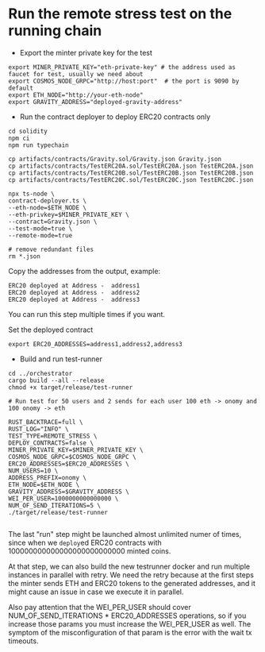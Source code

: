 # Run the remote stress test on the running chain


* Export the minter private key for the test

```
export MINER_PRIVATE_KEY="eth-private-key" # the address used as faucet for test, usually we need about
export COSMOS_NODE_GRPC="http://host:port"  # the port is 9090 by default
export ETH_NODE="http://your-eth-node"
export GRAVITY_ADDRESS="deployed-gravity-address"
```

* Run the contract deployer to deploy ERC20 contracts only

```
cd solidity
npm ci
npm run typechain

cp artifacts/contracts/Gravity.sol/Gravity.json Gravity.json
cp artifacts/contracts/TestERC20A.sol/TestERC20A.json TestERC20A.json
cp artifacts/contracts/TestERC20B.sol/TestERC20B.json TestERC20B.json
cp artifacts/contracts/TestERC20C.sol/TestERC20C.json TestERC20C.json

npx ts-node \
contract-deployer.ts \
--eth-node=$ETH_NODE \
--eth-privkey=$MINER_PRIVATE_KEY \
--contract=Gravity.json \
--test-mode=true \
--remote-mode=true

# remove redundant files
rm *.json

```

Copy the addresses from the output, example:

```
ERC20 deployed at Address -  address1
ERC20 deployed at Address -  address2
ERC20 deployed at Address -  address3
```
You can run this step multiple times if you want.

Set the deployed contract 
```
export ERC20_ADDRESSES=address1,address2,address3
```

* Build and run test-runner

```
cd ../orchestrator
cargo build --all --release
chmod +x target/release/test-runner

# Run test for 50 users and 2 sends for each user 100 eth -> onomy and 100 onomy -> eth

RUST_BACKTRACE=full \
RUST_LOG="INFO" \
TEST_TYPE=REMOTE_STRESS \
DEPLOY_CONTRACTS=false \
MINER_PRIVATE_KEY=$MINER_PRIVATE_KEY \
COSMOS_NODE_GRPC=$COSMOS_NODE_GRPC \
ERC20_ADDRESSES=$ERC20_ADDRESSES \
NUM_USERS=10 \
ADDRESS_PREFIX=onomy \
ETH_NODE=$ETH_NODE \
GRAVITY_ADDRESS=$GRAVITY_ADDRESS \
WEI_PER_USER=1000000000000000 \
NUM_OF_SEND_ITERATIONS=5 \
./target/release/test-runner
 
```

The last "run" step might be launched almost unlimited numer of times, since when we `deploy`ed ERC20 contracts
with 100000000000000000000000000 minted coins.

At that step, we can also build the new testrunner docker and run multiple instances in parallel with retry.
We need the retry because at the first steps the minter sends ETH and ERC20 tokens to the generated addresses, and
it might cause an issue in case we execute it in parallel.

Also pay attention that the WEI_PER_USER should cover NUM_OF_SEND_ITERATIONS * ERC20_ADDRESSES operations,
so if you increase those params you must increase the WEI_PER_USER as well. The symptom of the misconfiguration of
that param is the error with the wait tx timeouts.